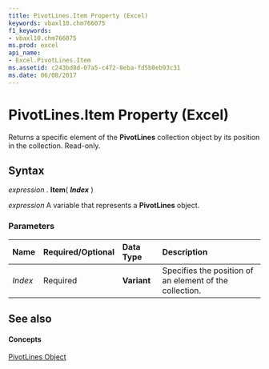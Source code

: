 ```yaml
---
title: PivotLines.Item Property (Excel)
keywords: vbaxl10.chm766075
f1_keywords:
- vbaxl10.chm766075
ms.prod: excel
api_name:
- Excel.PivotLines.Item
ms.assetid: c243bd8d-07a5-c472-8eba-fd5b0eb93c31
ms.date: 06/08/2017
---
```



# PivotLines.Item Property (Excel)

Returns a specific element of the  **PivotLines** collection object by its position in the collection. Read-only.


## Syntax

 _expression_ . **Item**( **_Index_** )

 _expression_ A variable that represents a **PivotLines** object.


### Parameters



|**Name**|**Required/Optional**|**Data Type**|**Description**|
|:-----|:-----|:-----|:-----|
| _Index_|Required| **Variant**|Specifies the position of an element of the collection. |

## See also


#### Concepts


[PivotLines Object](Excel.PivotLines.md)

